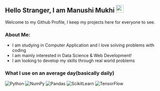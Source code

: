 ## Hello Stranger, I am Manushi Mukhi <img src="https://media.giphy.com/media/hvRJCLFzcasrR4ia7z/giphy.gif" width="25px">  

Welcome to my Github Profile, I keep my projects here for everyone to see.

### About Me:

* I am studying in Computer Application and I love solving problems with coding
* I am mainly interested in Data Science & Web Development!
* I am looking to develop my skills through real world problems


### What I use on an average day(basically daily)

![Python](https://img.shields.io/badge/Python-FFD43B?style=for-the-badge&logo=python&logoColor=white)
![NumPy](https://img.shields.io/badge/Numpy-777BB4?style=for-the-badge&logo=numpy&logoColor=white)
![Pandas](https://img.shields.io/badge/Pandas-2C2D72?style=for-the-badge&logo=pandas&logoColor=white)
![ScikitLearn](https://img.shields.io/badge/scikit_learn-F7931E?style=for-the-badge&logo=scikit-learn&logoColor=white)
![TensorFlow](https://img.shields.io/badge/TensorFlow-FF6F00?style=for-the-badge&logo=TensorFlow&logoColor=white)

